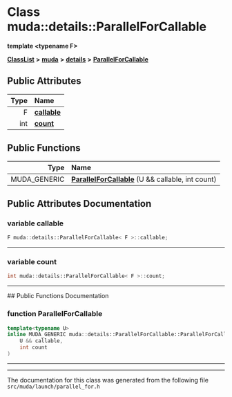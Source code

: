 

# Class muda::details::ParallelForCallable

**template &lt;typename F&gt;**



[**ClassList**](annotated.md) **>** [**muda**](namespacemuda.md) **>** [**details**](namespacemuda_1_1details.md) **>** [**ParallelForCallable**](classmuda_1_1details_1_1_parallel_for_callable.md)


























## Public Attributes

| Type | Name |
| ---: | :--- |
|  F | [**callable**](#variable-callable)  <br> |
|  int | [**count**](#variable-count)  <br> |
















## Public Functions

| Type | Name |
| ---: | :--- |
|  MUDA\_GENERIC | [**ParallelForCallable**](#function-parallelforcallable) (U && callable, int count) <br> |




























## Public Attributes Documentation




### variable callable 

```C++
F muda::details::ParallelForCallable< F >::callable;
```




<hr>



### variable count 

```C++
int muda::details::ParallelForCallable< F >::count;
```




<hr>
## Public Functions Documentation




### function ParallelForCallable 

```C++
template<typename U>
inline MUDA_GENERIC muda::details::ParallelForCallable::ParallelForCallable (
    U && callable,
    int count
) 
```




<hr>

------------------------------
The documentation for this class was generated from the following file `src/muda/launch/parallel_for.h`

